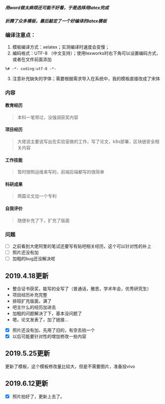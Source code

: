 ##### 用word做太麻烦还可能不好看，于是选择用latex完成
##### 折腾了众多模板，最后敲定了一个好编译的latex模板
### 编译注意点：
1. 模板编译方式：xelatex；实测编译时速度会变慢；
2. 编码格式：UTF-8 （中文支持）；使用texworks时右下角可以设置编码方式，或者在文件前面添加
```
%# -*- coding:utf-8 -*-
```
3. 注意补充缺失的字体；需要根据需求导入在系统中，我的模板直接改成了宋体

### 内容

#### 教育经历
> 本科一笔带过，没强调获奖内容
#### 项目经历
> 大佬说主要说写出在实验室做的工作，写了论文，k8s部署，区块链安全相关内容
#### 工作技能
> 暂时按照运维来写的，前端后端都写的很简单
#### 科研成果
> 两篇论文加一个专利
#### 自我评价
> 随便补充了下，扩充了版面

### 问题
- [ ] 之前看到大佬阿里的笔试还要写有贴吧相关经历，这个可以针对性的补上
- [ ] 照片还没有加
- [ ] 加粗的bug还没解决呢

## 2019.4.18更新

- 整合证书获奖，能写的全写了（普通话，雅思，学术年会，优秀研究生）
- 项目经历补充完整
- 排班扩充版面，满了
- 吧主什么的经历加进去
- 加粗的问题解决了下，基本没问题了
- 嗯，论文发表了，加了链接...
- [x] 照片还没有加，先用了旧的，有空去拍一个
- [x] 以后可能要针对性的增加修改一些内容

## 2019.5.25更新

更新了模板，这个模板修改量比较大，但是不需要图片，准备投vivo

## 2019.6.12更新

- [x]  照片拍好了，更新上去了。